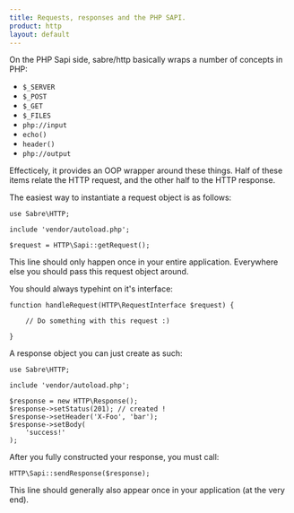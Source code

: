 ```yaml
---
title: Requests, responses and the PHP SAPI.
product: http
layout: default
---
```


On the PHP Sapi side, sabre/http basically wraps a number of concepts in PHP:

* `$_SERVER`
* `$_POST`
* `$_GET`
* `$_FILES`
* `php://input`
* `echo()`
* `header()`
* `php://output`

Effecticely, it provides an OOP wrapper around these things. Half of these
items relate the HTTP request, and the other half to the HTTP response.

The easiest way to
instantiate a request object is as follows:

    use Sabre\HTTP;

    include 'vendor/autoload.php';

    $request = HTTP\Sapi::getRequest();

This line should only happen once in your entire application. Everywhere else
you should pass this request object around.

You should always typehint on it's interface:

    function handleRequest(HTTP\RequestInterface $request) {

        // Do something with this request :)

    }

A response object you can just create as such:


    use Sabre\HTTP;

    include 'vendor/autoload.php';

    $response = new HTTP\Response();
    $response->setStatus(201); // created !
    $response->setHeader('X-Foo', 'bar');
    $response->setBody(
        'success!'
    );

After you fully constructed your response, you must call:

    HTTP\Sapi::sendResponse($response);

This line should generally also appear once in your application (at the very
end).
